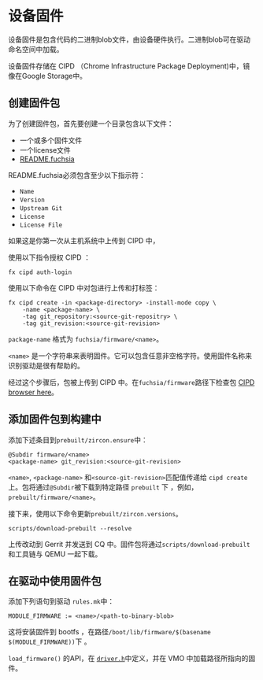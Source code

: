 <!---

# Device firmware

Device firmware are binary blobs containing code that are executed by device
hardware. The binary blob is available in the driver's namespace for loading.

Device firmware are stored in CIPD (Chrome Infrastructure Package Deployment)
and mirrored in Google Storage.

--->

# 设备固件

设备固件是包含代码的二进制blob文件，由设备硬件执行。二进制blob可在驱动命名空间中加载。

设备固件存储在 CIPD （Chrome Infrastructure Package Deployment)中，镜像在Google Storage中。

<!---

## Create a Firmware Package

To create a firmware package, create a directory containing the following
files:

* One or more firmware files
* A license file
* [README.fuchsia](/docs/concepts/source_code/third-party-metadata.md)

README.fuchsia must contain at least the following directives:

* `Name`
* `Version`
* `Upstream Git`
* `License`
* `License File`

If this is the first time you uploaded to CIPD from the host system,
authenticate with CIPD:

--->

## 创建固件包

为了创建固件包，首先要创建一个目录包含以下文件：

* 一个或多个固件文件
* 一个license文件
* [README.fuchsia](/docs/concepts/source_code/third-party-metadata.md)

README.fuchsia必须包含至少以下指示符：

* `Name`
* `Version`
* `Upstream Git`
* `License`
* `License File`

如果这是你第一次从主机系统中上传到 CIPD 中，

使用以下指令授权 CIPD ：

```
fx cipd auth-login
```

<!---

Upload and tag the package in CIPD using the following command:

--->

使用以下命令在 CIPD 中对包进行上传和打标签：

```
fx cipd create -in <package-directory> -install-mode copy \
    -name <package-name> \
    -tag git_repository:<source-git-repositry> \
    -tag git_revision:<source-git-revision>
```

<!---

`package-name` has the format `fuchsia/firmware/<name>`.

`<name>` should be a string that identifies the firmware. It may contain
any non-whitespace character. It is helpful to identify the driver that will
use the firmware in the name.

After this step, the package is uploaded to CIPD. Check the
[CIPD browser here](https://chrome-infra-packages.appspot.com/#/?path=fuchsia/firmware)
for packages under `fuchsia/firmware`.

--->

`package-name` 格式为 `fuchsia/firmware/<name>`。

`<name>`  是一个字符串来表明固件。它可以包含任意非空格字符。使用固件名称来识别驱动是很有帮助的。

经过这个步骤后，包被上传到 CIPD 中。在`fuchsia/firmware`路径下检查包 [CIPD browser here](https://chrome-infra-packages.appspot.com/#/?path=fuchsia/firmware)。

<!---

## Adding the Firmware Package to the Build

Add the following entry in `prebuilt/zircon.ensure`:

--->

## 添加固件包到构建中

添加下述条目到`prebuilt/zircon.ensure`中：

```
@Subdir firmware/<name>
<package-name> git_revision:<source-git-revision>
```

<!---

Where `<name>`, `<package-name>` and `<source-git-revision>` matches the
values passed to `cipd create` above. The package will be downloaded to
the path specified by `@Subdir` under `prebuilt`, i.e.
`prebuilt/firmware/<name>`.

Next, update `prebuilt/zircon.versions` with the following command:

--->

`<name>`, `<package-name>` 和`<source-git-revision>`匹配值传递给 `cipd create`  上。包将通过`@Subdir`被下载到特定路径 `prebuilt` 下 ，例如，`prebuilt/firmware/<name>`。

接下来，使用以下命令更新`prebuilt/zircon.versions`。

```
scripts/download-prebuilt --resolve
```

<!---

Upload this change to Gerrit and send it to the CQ. The firmware package will
be downloaded by `scripts/download-prebuilt` along with the toolchain and QEMU.

--->

上传改动到 Gerrit 并发送到 CQ 中。固件包将通过`scripts/download-prebuilt`和工具链与 QEMU 一起下载。

<!---

## Using the Firmware Package in the Driver

Add the following line to the driver's `rules.mk`:

--->

## 在驱动中使用固件包

添加下列语句到驱动 `rules.mk`中：

```
MODULE_FIRMWARE := <name>/<path-to-binary-blob>
```

<!---

This will install the firmware to bootfs under
`/boot/lib/firmware/$(basename $(MODULE_FIRMWARE))`.

The `load_firmware()` API, defined in [`driver.h`](/src/lib/ddk/include/lib/ddk/driver.h)
loads the firmware pointed to by the path in a VMO.

--->

这将安装固件到 bootfs ，在路径`/boot/lib/firmware/$(basename $(MODULE_FIRMWARE))`下 。

`load_firmware()` 的API，在 [`driver.h`](/src/lib/ddk/include/lib/ddk/driver.h)中定义，并在 VMO 中加载路径所指向的固件。
